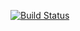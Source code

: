 [![Build Status](https://travis-ci.org/rbiswas4/TdaData.svg?branch=master)](https://travis-ci.org/rbiswas4/TdaData)

